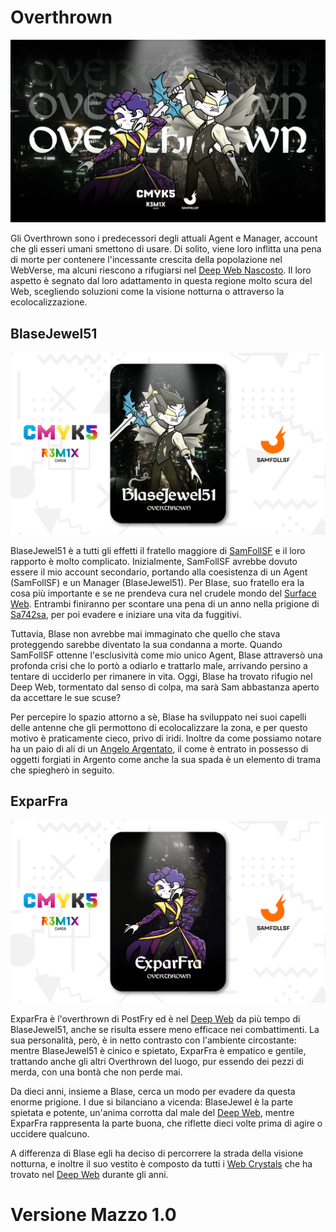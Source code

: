 # Overthrown

![overthrown](../eg/5/pptxover.jpg)

Gli Overthrown sono i predecessori degli attuali Agent e Manager, account che gli esseri umani smettono di usare. Di solito, viene loro inflitta una pena di morte per contenere l'incessante crescita della popolazione nel WebVerse, ma alcuni riescono a rifugiarsi nel [Deep Web Nascosto](../Remix/deep.md). Il loro aspetto è segnato dal loro adattamento in questa regione molto scura del Web, scegliendo soluzioni come la visione notturna o attraverso la ecolocalizzazione.

## BlaseJewel51

![blasejewel51](../eg/5/blase.jpg)

BlaseJewel51 è a tutti gli effetti il fratello maggiore di [SamFollSF](../Remix/samfollsf.md) e il loro rapporto è molto complicato. Inizialmente, SamFollSF avrebbe dovuto essere il mio account secondario, portando alla coesistenza di un Agent (SamFollSF) e un Manager (BlaseJewel51). Per Blase, suo fratello era la cosa più importante e se ne prendeva cura nel crudele mondo del [Surface Web](../Remix/deep.md). Entrambi finiranno per scontare una pena di un anno nella prigione di [Sa742sa](../Remix/sa742sa.md), per poi evadere e iniziare una vita da fuggitivi.

Tuttavia, Blase non avrebbe mai immaginato che quello che stava proteggendo sarebbe diventato la sua condanna a morte. Quando SamFollSF ottenne l'esclusività come mio unico Agent, Blase attraversò una profonda crisi che lo portò a odiarlo e trattarlo male, arrivando persino a tentare di ucciderlo per rimanere in vita. Oggi, Blase ha trovato rifugio nel Deep Web, tormentato dal senso di colpa, ma sarà Sam abbastanza aperto da accettare le sue scuse?

Per percepire lo spazio attorno a sè, Blase ha sviluppato nei suoi capelli delle antenne che gli permottono di ecolocalizzare la zona, e per questo motivo è praticamente cieco, privo di iridi. Inoltre da come possiamo notare ha un paio di ali di un [Angelo Argentato](../Remix/metal.md), il come è entrato in possesso di oggetti forgiati in Argento come anche la sua spada è un elemento di trama che spiegherò in seguito.

## ExparFra

![exparfra](../eg/5/expar.jpg)

ExparFra è l'overthrown di PostFry ed è nel [Deep Web](../Remix/deep.md) da più tempo di BlaseJewel51, anche se risulta essere meno efficace nei combattimenti. La sua personalità, però, è in netto contrasto con l'ambiente circostante: mentre BlaseJewel51 è cinico e spietato, ExparFra è empatico e gentile, trattando anche gli altri Overthrown del luogo, pur essendo dei pezzi di merda, con una bontà che non perde mai.

Da dieci anni, insieme a Blase, cerca un modo per evadere da questa enorme prigione. I due si bilanciano a vicenda: BlaseJewel è la parte spietata e potente, un'anima corrotta dal male del [Deep Web](../Remix/deep.md), mentre ExparFra rappresenta la parte buona, che riflette dieci volte prima di agire o uccidere qualcuno.

A differenza di Blase egli ha deciso di percorrere la strada della visione notturna, e inoltre il suo vestito è composto da tutti i [Web Crystals](../Remix/crystal.md) che ha trovato nel [Deep Web](../Remix/deep.md) durante gli anni.

# Versione Mazzo 1.0